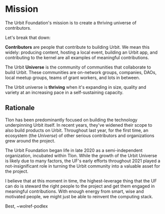 # Mission

The Urbit Foundation's mission is to create a thriving universe of contributors.

Let's break that down:

**Contributors** are people that contribute to building Urbit. We mean this
widely: producing content, hosting a local event, building an Urbit app, and
contributing to the kernel are all examples of meaningful contributions.

The Urbit **Universe** is the community of communities that collaborate to build
Urbit. These communities are on-network groups, companies, DAOs, local meetup
groups, teams of grant workers, and lots in between. 

The Urbit universe is **thriving** when it's expanding in size, quality and
variety at an increasing pace in a self-sustaining capacity.

## Rationale

Tlon has been predominantly focused on building the technology underpinning
Urbit itself. In recent years, they've widened their scope to also build
products on Urbit. Throughout last year, for the first time, an ecosystem
(the *Universe*) of other serious contributors and organizations grew around the
project.

The Urbit Foundation began life in late 2020 as a semi-independent organization,
incubated within Tlon. While the growth of the Urbit Universe is likely due to
many factors, the UF's early efforts throughout 2021 played a not-insignificant
role in turning the Urbit community into a valuable asset for the project.

I believe that at this moment in time, the highest-leverage thing that the UF
can do is steward the right people to the project and get them engaged in
meaningful contributions. With enough energy from smart, wise and motivated
people, we might just be able to reinvent the computing stack.

Best, ~wolref-podlex

